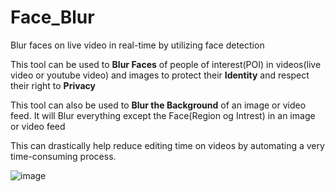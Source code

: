 # Face_Blur
Blur faces on live video in real-time by utilizing face detection  

This tool can be used to **Blur Faces** of people of interest(POI) in videos(live video or youtube video) and images to protect their **Identity** and respect their right to **Privacy**  

This tool can also be used to **Blur the Background** of an image or video feed. It will Blur everything except the Face(Region og Intrest) in an image or video feed 

This can drastically help reduce editing time on videos by automating a very time-consuming process. 

![image](https://user-images.githubusercontent.com/83566027/116847436-21b29680-ac08-11eb-94da-a16475d55ed6.png)
